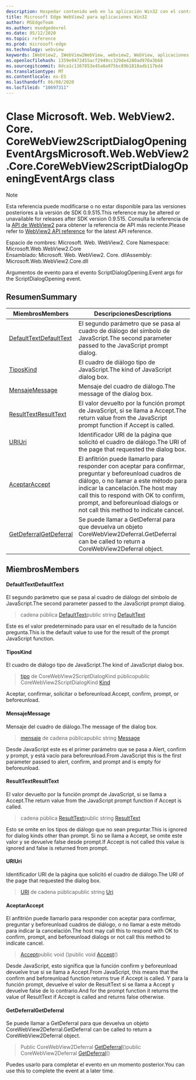 ```yaml
---
description: Hospedar contenido web en la aplicación Win32 con el control Microsoft Edge WebView2
title: Microsoft Edge WebView2 para aplicaciones Win32
author: MSEdgeTeam
ms.author: msedgedevrel
ms.date: 05/12/2020
ms.topic: reference
ms.prod: microsoft-edge
ms.technology: webview
keywords: IWebView2, IWebView2WebView, webview2, WebView, aplicaciones Win32, Win32, Edge, ICoreWebView2, ICoreWebView2Controller, control de explorador, HTML Edge
ms.openlocfilehash: 1359e9472455acf2949cc329de4280ad970a3b68
ms.sourcegitcommit: 8dca1c1367853e45a0a975bc89b1818adb117bd4
ms.translationtype: MT
ms.contentlocale: es-ES
ms.lasthandoff: 06/08/2020
ms.locfileid: "10697311"
---
```

# <span data-ttu-id="698f8-104">Clase Microsoft. Web. WebView2. Core. CoreWebView2ScriptDialogOpeningEventArgs</span><span class="sxs-lookup"><span data-stu-id="698f8-104">Microsoft.Web.WebView2.Core.CoreWebView2ScriptDialogOpeningEventArgs class</span></span> 

> [!NOTE]
> <span data-ttu-id="698f8-105">Esta referencia puede modificarse o no estar disponible para las versiones posteriores a la versión de SDK 0.9.515.</span><span class="sxs-lookup"><span data-stu-id="698f8-105">This reference may be altered or unavailable for releases after SDK version 0.9.515.</span></span> <span data-ttu-id="698f8-106">Consulta la referencia de la [API de WebView2](../../../webview2-api-reference.md) para obtener la referencia de API más reciente.</span><span class="sxs-lookup"><span data-stu-id="698f8-106">Please refer to [WebView2 API reference](../../../webview2-api-reference.md) for the latest API reference.</span></span>

<span data-ttu-id="698f8-107">Espacio de nombres: Microsoft. Web. WebView2. Core </span><span class="sxs-lookup"><span data-stu-id="698f8-107">Namespace: Microsoft.Web.WebView2.Core</span></span>\
<span data-ttu-id="698f8-108">Ensamblado: Microsoft. Web. WebView2. Core. dll</span><span class="sxs-lookup"><span data-stu-id="698f8-108">Assembly: Microsoft.Web.WebView2.Core.dll</span></span>

<span data-ttu-id="698f8-109">Argumentos de evento para el evento ScriptDialogOpening.</span><span class="sxs-lookup"><span data-stu-id="698f8-109">Event args for the ScriptDialogOpening event.</span></span>

## <span data-ttu-id="698f8-110">Resumen</span><span class="sxs-lookup"><span data-stu-id="698f8-110">Summary</span></span>

 <span data-ttu-id="698f8-111">Miembros</span><span class="sxs-lookup"><span data-stu-id="698f8-111">Members</span></span>                        | <span data-ttu-id="698f8-112">Descripciones</span><span class="sxs-lookup"><span data-stu-id="698f8-112">Descriptions</span></span>
--------------------------------|---------------------------------------------
[<span data-ttu-id="698f8-113">DefaultText</span><span class="sxs-lookup"><span data-stu-id="698f8-113">DefaultText</span></span>](#defaulttext) | <span data-ttu-id="698f8-114">El segundo parámetro que se pasa al cuadro de diálogo del símbolo de JavaScript.</span><span class="sxs-lookup"><span data-stu-id="698f8-114">The second parameter passed to the JavaScript prompt dialog.</span></span>
[<span data-ttu-id="698f8-115">Tipos</span><span class="sxs-lookup"><span data-stu-id="698f8-115">Kind</span></span>](#kind) | <span data-ttu-id="698f8-116">El cuadro de diálogo tipo de JavaScript.</span><span class="sxs-lookup"><span data-stu-id="698f8-116">The kind of JavaScript dialog box.</span></span>
[<span data-ttu-id="698f8-117">Mensaje</span><span class="sxs-lookup"><span data-stu-id="698f8-117">Message</span></span>](#message) | <span data-ttu-id="698f8-118">Mensaje del cuadro de diálogo.</span><span class="sxs-lookup"><span data-stu-id="698f8-118">The message of the dialog box.</span></span>
[<span data-ttu-id="698f8-119">ResultText</span><span class="sxs-lookup"><span data-stu-id="698f8-119">ResultText</span></span>](#resulttext) | <span data-ttu-id="698f8-120">El valor devuelto por la función prompt de JavaScript, si se llama a Accept.</span><span class="sxs-lookup"><span data-stu-id="698f8-120">The return value from the JavaScript prompt function if Accept is called.</span></span>
[<span data-ttu-id="698f8-121">URI</span><span class="sxs-lookup"><span data-stu-id="698f8-121">Uri</span></span>](#uri) | <span data-ttu-id="698f8-122">Identificador URI de la página que solicitó el cuadro de diálogo.</span><span class="sxs-lookup"><span data-stu-id="698f8-122">The URI of the page that requested the dialog box.</span></span>
[<span data-ttu-id="698f8-123">Aceptar</span><span class="sxs-lookup"><span data-stu-id="698f8-123">Accept</span></span>](#accept) | <span data-ttu-id="698f8-124">El anfitrión puede llamarlo para responder con aceptar para confirmar, preguntar y beforeunload cuadros de diálogo, o no llamar a este método para indicar la cancelación.</span><span class="sxs-lookup"><span data-stu-id="698f8-124">The host may call this to respond with OK to confirm, prompt, and beforeunload dialogs or not call this method to indicate cancel.</span></span>
[<span data-ttu-id="698f8-125">GetDeferral</span><span class="sxs-lookup"><span data-stu-id="698f8-125">GetDeferral</span></span>](#getdeferral) | <span data-ttu-id="698f8-126">Se puede llamar a GetDeferral para que devuelva un objeto CoreWebView2Deferral.</span><span class="sxs-lookup"><span data-stu-id="698f8-126">GetDeferral can be called to return a CoreWebView2Deferral object.</span></span>

## <span data-ttu-id="698f8-127">Miembros</span><span class="sxs-lookup"><span data-stu-id="698f8-127">Members</span></span>

#### <span data-ttu-id="698f8-128">DefaultText</span><span class="sxs-lookup"><span data-stu-id="698f8-128">DefaultText</span></span> 

<span data-ttu-id="698f8-129">El segundo parámetro que se pasa al cuadro de diálogo del símbolo de JavaScript.</span><span class="sxs-lookup"><span data-stu-id="698f8-129">The second parameter passed to the JavaScript prompt dialog.</span></span>

> <span data-ttu-id="698f8-130">cadena pública [DefaultText](#defaulttext)</span><span class="sxs-lookup"><span data-stu-id="698f8-130">public string [DefaultText](#defaulttext)</span></span>

<span data-ttu-id="698f8-131">Este es el valor predeterminado para usar en el resultado de la función pregunta.</span><span class="sxs-lookup"><span data-stu-id="698f8-131">This is the default value to use for the result of the prompt JavaScript function.</span></span>

#### <span data-ttu-id="698f8-132">Tipos</span><span class="sxs-lookup"><span data-stu-id="698f8-132">Kind</span></span> 

<span data-ttu-id="698f8-133">El cuadro de diálogo tipo de JavaScript.</span><span class="sxs-lookup"><span data-stu-id="698f8-133">The kind of JavaScript dialog box.</span></span>

> <span data-ttu-id="698f8-134">[tipo](#kind) de CoreWebView2ScriptDialogKind público</span><span class="sxs-lookup"><span data-stu-id="698f8-134">public CoreWebView2ScriptDialogKind [Kind](#kind)</span></span>

<span data-ttu-id="698f8-135">Aceptar, confirmar, solicitar o beforeunload.</span><span class="sxs-lookup"><span data-stu-id="698f8-135">Accept, confirm, prompt, or beforeunload.</span></span>

#### <span data-ttu-id="698f8-136">Mensaje</span><span class="sxs-lookup"><span data-stu-id="698f8-136">Message</span></span> 

<span data-ttu-id="698f8-137">Mensaje del cuadro de diálogo.</span><span class="sxs-lookup"><span data-stu-id="698f8-137">The message of the dialog box.</span></span>

> <span data-ttu-id="698f8-138">[mensaje](#message) de cadena pública</span><span class="sxs-lookup"><span data-stu-id="698f8-138">public string [Message](#message)</span></span>

<span data-ttu-id="698f8-139">Desde JavaScript este es el primer parámetro que se pasa a Alert, confirm y prompt, y está vacío para beforeunload.</span><span class="sxs-lookup"><span data-stu-id="698f8-139">From JavaScript this is the first parameter passed to alert, confirm, and prompt and is empty for beforeunload.</span></span>

#### <span data-ttu-id="698f8-140">ResultText</span><span class="sxs-lookup"><span data-stu-id="698f8-140">ResultText</span></span> 

<span data-ttu-id="698f8-141">El valor devuelto por la función prompt de JavaScript, si se llama a Accept.</span><span class="sxs-lookup"><span data-stu-id="698f8-141">The return value from the JavaScript prompt function if Accept is called.</span></span>

> <span data-ttu-id="698f8-142">cadena pública [ResultText](#resulttext)</span><span class="sxs-lookup"><span data-stu-id="698f8-142">public string [ResultText](#resulttext)</span></span>

<span data-ttu-id="698f8-143">Esto se omite en los tipos de diálogo que no sean preguntar.</span><span class="sxs-lookup"><span data-stu-id="698f8-143">This is ignored for dialog kinds other than prompt.</span></span> <span data-ttu-id="698f8-144">Si no se llama a Accept, se omite este valor y se devuelve false desde prompt.</span><span class="sxs-lookup"><span data-stu-id="698f8-144">If Accept is not called this value is ignored and false is returned from prompt.</span></span>

#### <span data-ttu-id="698f8-145">URI</span><span class="sxs-lookup"><span data-stu-id="698f8-145">Uri</span></span> 

<span data-ttu-id="698f8-146">Identificador URI de la página que solicitó el cuadro de diálogo.</span><span class="sxs-lookup"><span data-stu-id="698f8-146">The URI of the page that requested the dialog box.</span></span>

> <span data-ttu-id="698f8-147">[URI](#uri) de cadena pública</span><span class="sxs-lookup"><span data-stu-id="698f8-147">public string [Uri](#uri)</span></span>

#### <span data-ttu-id="698f8-148">Aceptar</span><span class="sxs-lookup"><span data-stu-id="698f8-148">Accept</span></span> 

<span data-ttu-id="698f8-149">El anfitrión puede llamarlo para responder con aceptar para confirmar, preguntar y beforeunload cuadros de diálogo, o no llamar a este método para indicar la cancelación.</span><span class="sxs-lookup"><span data-stu-id="698f8-149">The host may call this to respond with OK to confirm, prompt, and beforeunload dialogs or not call this method to indicate cancel.</span></span>

> <span data-ttu-id="698f8-150">[Accept](#accept)public void ()</span><span class="sxs-lookup"><span data-stu-id="698f8-150">public void [Accept](#accept)()</span></span>

<span data-ttu-id="698f8-151">Desde JavaScript, esto significa que la función confirm y beforeunload devuelve true si se llama a Accept.</span><span class="sxs-lookup"><span data-stu-id="698f8-151">From JavaScript, this means that the confirm and beforeunload function returns true if Accept is called.</span></span> <span data-ttu-id="698f8-152">Y para la función prompt, devuelve el valor de ResultText si se llama a Accept y devuelve false de lo contrario.</span><span class="sxs-lookup"><span data-stu-id="698f8-152">And for the prompt function it returns the value of ResultText if Accept is called and returns false otherwise.</span></span>

#### <span data-ttu-id="698f8-153">GetDeferral</span><span class="sxs-lookup"><span data-stu-id="698f8-153">GetDeferral</span></span> 

<span data-ttu-id="698f8-154">Se puede llamar a GetDeferral para que devuelva un objeto CoreWebView2Deferral.</span><span class="sxs-lookup"><span data-stu-id="698f8-154">GetDeferral can be called to return a CoreWebView2Deferral object.</span></span>

> <span data-ttu-id="698f8-155">Public CoreWebView2Deferral [GetDeferral](#getdeferral)()</span><span class="sxs-lookup"><span data-stu-id="698f8-155">public CoreWebView2Deferral [GetDeferral](#getdeferral)()</span></span>

<span data-ttu-id="698f8-156">Puedes usarlo para completar el evento en un momento posterior.</span><span class="sxs-lookup"><span data-stu-id="698f8-156">You can use this to complete the event at a later time.</span></span>

